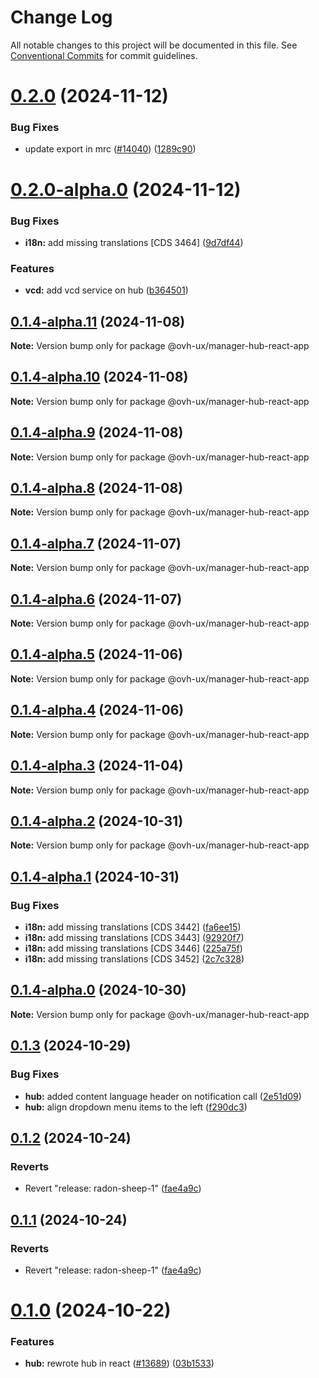 # Change Log

All notable changes to this project will be documented in this file.
See [Conventional Commits](https://conventionalcommits.org) for commit guidelines.

# [0.2.0](https://github.com/ovh/manager/compare/@ovh-ux/manager-hub-react-app@0.2.0-alpha.0...@ovh-ux/manager-hub-react-app@0.2.0) (2024-11-12)


### Bug Fixes

* update export in mrc ([#14040](https://github.com/ovh/manager/issues/14040)) ([1289c90](https://github.com/ovh/manager/commit/1289c909066028cf88685625a3dd0952c2581564))





# [0.2.0-alpha.0](https://github.com/ovh/manager/compare/@ovh-ux/manager-hub-react-app@0.1.4-alpha.11...@ovh-ux/manager-hub-react-app@0.2.0-alpha.0) (2024-11-12)


### Bug Fixes

* **i18n:** add missing translations [CDS 3464] ([9d7df44](https://github.com/ovh/manager/commit/9d7df4480c77ac7a06ed2db9e551db9b16339c74))


### Features

* **vcd:** add vcd service on hub ([b364501](https://github.com/ovh/manager/commit/b36450100d7696a056d920bc426fa86a4a2eb671))





## [0.1.4-alpha.11](https://github.com/ovh/manager/compare/@ovh-ux/manager-hub-react-app@0.1.4-alpha.10...@ovh-ux/manager-hub-react-app@0.1.4-alpha.11) (2024-11-08)

**Note:** Version bump only for package @ovh-ux/manager-hub-react-app





## [0.1.4-alpha.10](https://github.com/ovh/manager/compare/@ovh-ux/manager-hub-react-app@0.1.4-alpha.9...@ovh-ux/manager-hub-react-app@0.1.4-alpha.10) (2024-11-08)

**Note:** Version bump only for package @ovh-ux/manager-hub-react-app





## [0.1.4-alpha.9](https://github.com/ovh/manager/compare/@ovh-ux/manager-hub-react-app@0.1.4-alpha.8...@ovh-ux/manager-hub-react-app@0.1.4-alpha.9) (2024-11-08)

**Note:** Version bump only for package @ovh-ux/manager-hub-react-app





## [0.1.4-alpha.8](https://github.com/ovh/manager/compare/@ovh-ux/manager-hub-react-app@0.1.4-alpha.7...@ovh-ux/manager-hub-react-app@0.1.4-alpha.8) (2024-11-08)

**Note:** Version bump only for package @ovh-ux/manager-hub-react-app





## [0.1.4-alpha.7](https://github.com/ovh/manager/compare/@ovh-ux/manager-hub-react-app@0.1.4-alpha.6...@ovh-ux/manager-hub-react-app@0.1.4-alpha.7) (2024-11-07)

**Note:** Version bump only for package @ovh-ux/manager-hub-react-app





## [0.1.4-alpha.6](https://github.com/ovh/manager/compare/@ovh-ux/manager-hub-react-app@0.1.4-alpha.5...@ovh-ux/manager-hub-react-app@0.1.4-alpha.6) (2024-11-07)

**Note:** Version bump only for package @ovh-ux/manager-hub-react-app





## [0.1.4-alpha.5](https://github.com/ovh/manager/compare/@ovh-ux/manager-hub-react-app@0.1.4-alpha.4...@ovh-ux/manager-hub-react-app@0.1.4-alpha.5) (2024-11-06)

**Note:** Version bump only for package @ovh-ux/manager-hub-react-app





## [0.1.4-alpha.4](https://github.com/ovh/manager/compare/@ovh-ux/manager-hub-react-app@0.1.4-alpha.3...@ovh-ux/manager-hub-react-app@0.1.4-alpha.4) (2024-11-06)

**Note:** Version bump only for package @ovh-ux/manager-hub-react-app





## [0.1.4-alpha.3](https://github.com/ovh/manager/compare/@ovh-ux/manager-hub-react-app@0.1.4-alpha.2...@ovh-ux/manager-hub-react-app@0.1.4-alpha.3) (2024-11-04)

**Note:** Version bump only for package @ovh-ux/manager-hub-react-app





## [0.1.4-alpha.2](https://github.com/ovh/manager/compare/@ovh-ux/manager-hub-react-app@0.1.4-alpha.1...@ovh-ux/manager-hub-react-app@0.1.4-alpha.2) (2024-10-31)

**Note:** Version bump only for package @ovh-ux/manager-hub-react-app





## [0.1.4-alpha.1](https://github.com/ovh/manager/compare/@ovh-ux/manager-hub-react-app@0.1.4-alpha.0...@ovh-ux/manager-hub-react-app@0.1.4-alpha.1) (2024-10-31)


### Bug Fixes

* **i18n:** add missing translations [CDS 3442] ([fa6ee15](https://github.com/ovh/manager/commit/fa6ee15b459c7f7f29d57353c6834f4903b53b76))
* **i18n:** add missing translations [CDS 3443] ([92920f7](https://github.com/ovh/manager/commit/92920f7c7983caade638d1b5c9f305bfb47e8c96))
* **i18n:** add missing translations [CDS 3446] ([225a75f](https://github.com/ovh/manager/commit/225a75f3b039f198db2d8d9401416401511b010d))
* **i18n:** add missing translations [CDS 3452] ([2c7c328](https://github.com/ovh/manager/commit/2c7c32855c2fd23351552620fe9ab8b540368224))





## [0.1.4-alpha.0](https://github.com/ovh/manager/compare/@ovh-ux/manager-hub-react-app@0.1.3...@ovh-ux/manager-hub-react-app@0.1.4-alpha.0) (2024-10-30)

**Note:** Version bump only for package @ovh-ux/manager-hub-react-app





## [0.1.3](https://github.com/ovh/manager/compare/@ovh-ux/manager-hub-react-app@0.1.2...@ovh-ux/manager-hub-react-app@0.1.3) (2024-10-29)


### Bug Fixes

* **hub:** added content language header on notification call ([2e51d09](https://github.com/ovh/manager/commit/2e51d09103d5f0a6e5aa05055fa221e46280df19))
* **hub:** align dropdown menu items to the left ([f290dc3](https://github.com/ovh/manager/commit/f290dc3639b31774224c3babd28acde87995be7e))





## [0.1.2](https://github.com/ovh/manager/compare/@ovh-ux/manager-hub-react-app@0.1.1...@ovh-ux/manager-hub-react-app@0.1.2) (2024-10-24)


### Reverts

* Revert "release: radon-sheep-1" ([fae4a9c](https://github.com/ovh/manager/commit/fae4a9cb14816715b060fe0ebe42d45056c9714d))





## [0.1.1](https://github.com/ovh/manager/compare/@ovh-ux/manager-hub-react-app@0.1.0...@ovh-ux/manager-hub-react-app@0.1.1) (2024-10-24)


### Reverts

* Revert "release: radon-sheep-1" ([fae4a9c](https://github.com/ovh/manager/commit/fae4a9cb14816715b060fe0ebe42d45056c9714d))





# [0.1.0](https://github.com/ovh/manager/compare/@ovh-ux/manager-hub-react-app@0.0.0...@ovh-ux/manager-hub-react-app@0.1.0) (2024-10-22)


### Features

* **hub:** rewrote hub in react ([#13689](https://github.com/ovh/manager/issues/13689)) ([03b1533](https://github.com/ovh/manager/commit/03b1533a6f12777a5ae44dfc8e6453cd4df29e7c))
